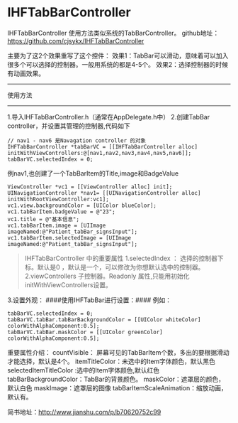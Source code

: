 # IHFTabBarController

IHFTabBarController 使用方法类似系统的TabBarController。
github地址：https://github.com/cjsykx/IHFTabBarController

主要为了这2个效果重写了这个控件：
效果1：TabBar可以滑动，意味着可以加入很多个可以选择的控制器。一般用系统的都是4-5个。
效果2：选择控制器的时候有动画效果。

****
使用方法
****
1.导入IHFTabBarController.h（通常在AppDelegate.h中）
2.创建TabBar controller，并设置其管理的控制器,代码如下

```
// nav1 - nav6 是Navagation controller 的对象
IHFTabBarController *tabBarVC = [[IHFTabBarController alloc] initWithViewControllers:@[nav1,nav2,nav3,nav4,nav5,nav6]];
tabBarVC.selectedIndex = 0;
```
例nav1,也创建了一个TabBarItem的Title,image和BadgeValue
```
ViewController *vc1 = [[ViewController alloc] init]; 
UINavigationController *nav1= [[UINavigationController alloc] initWithRootViewController:vc1];
vc1.view.backgroundColor = [UIColor blueColor];
vc1.tabBarItem.badgeValue = @"23";
vc1.title = @"基本信息";
vc1.tabBarItem.image = [UIImage imageNamed:@"Patient_tabBar_signsInput"]; 
vc1.tabBarItem.selectedImage = [UIImage imageNamed:@"Patient_tabBar_signsInput"];
```
> IHFTabBarController 中的重要属性
1.selectedIndex ： 选择的控制器下标。默认是0 ，默认是一个，可以修改为你想默认选中的控制器。
2.viewControllers 子控制器。Readonly 属性,只能用初始化initWithViewControllers设置。

3.设置外观：
####使用IHFTabBar进行设置：####
例如：
```
tabBarVC.selectedIndex = 0;
tabBarVC.tabBar.tabBarBackgroundColor = [[UIColor whiteColor] colorWithAlphaComponent:0.5];
tabBarVC.tabBar.maskColor = [[UIColor greenColor] colorWithAlphaComponent:0.5];
```
重要属性介绍：
countVisible： 屏幕可见的TabBarItem个数，多出的要根据滑动才能选择，默认是4个。
itemTitleColor：未选中的Item字体颜色，默认黑色
selectedItemTitleColor :选中的Item字体颜色,默认红色
tabBarBackgroundColor：TabBar的背景颜色。
maskColor：遮罩层的颜色，默认白色
maskImage：遮罩层的图像
tabBarItemScaleAnimation：缩放动画，默认有。

简书地址：http://www.jianshu.com/p/b70620752c99